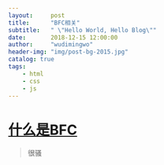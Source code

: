 ```yaml
---
layout:     post
title:      "BFC相关"
subtitle:   " \"Hello World, Hello Blog\""
date:       2018-12-15 12:00:00
author:     "wudimingwo"
header-img: "img/post-bg-2015.jpg"
catalog: true
tags:
    - html
    - css
    - js
---
```




# [什么是BFC](https://www.cnblogs.com/libin-1/p/7098468.html)
> 很骚
